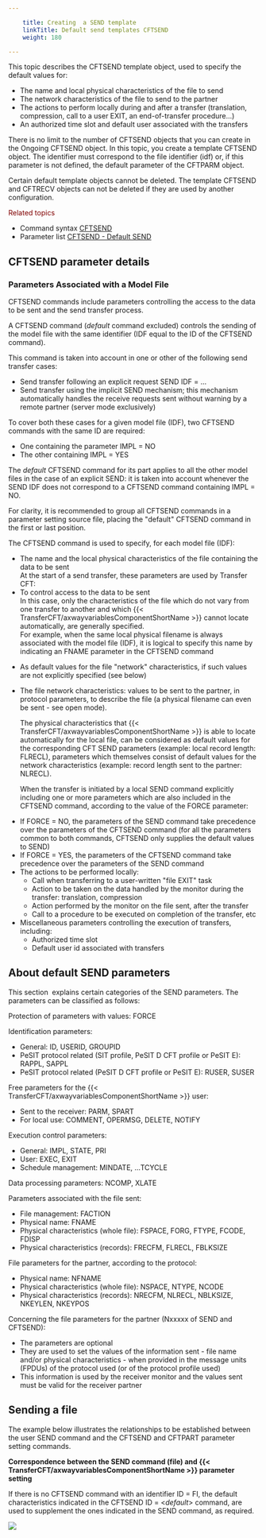```yaml
---

    title: Creating  a SEND template
    linkTitle: Default send templates CFTSEND
    weight: 180

---
```

This topic describes the
CFTSEND template object, used to specify the default values for:

- The name and local
    physical characteristics of the file to send
- The network characteristics
    of the file to send to the partner
- The actions to
    perform locally during and after a transfer (translation, compression,
    call to a user EXIT, an end-of-transfer procedure...)
- An authorized time
    slot and default user associated with the transfers

There is no limit to the number of CFTSEND objects that you can create
in the Ongoing CFTSEND object. In this topic, you create a template
CFTSEND object. The identifier must correspond to the file identifier
(idf) or, if this parameter is not defined, the default parameter of the
CFTPARM object.

Certain default template objects cannot be deleted. The template CFTSEND and CFTRECV objects can not be deleted if they are used by another configuration.

****<span style="color: #800000; text-decoration: none; font-weight: normal;">Related
topics</span>****

- Command syntax
    [CFTSEND](../../../c_intro_userinterfaces/command_summary#CFTSEND)
- Parameter list
    [CFTSEND - Default
    SEND](../../../c_intro_userinterfaces/web_copilot_ui/flow_def_intro/cftsend)

<span id="CFTSEND_parameter_details"></span>

## CFTSEND parameter details

<span id="Parameters_Associated_with_a_Model_File"></span>

### Parameters Associated with a Model File

CFTSEND commands include parameters controlling the access to the data
to be sent and the send transfer process.

A CFTSEND command (*default <span style="font-style: normal;">command
excluded</span>*) controls the sending of the model file with the same
identifier (IDF equal to the ID of the CFTSEND command).

This command is taken into account in one or other of the following
send transfer cases:

- Send transfer following
    an explicit request SEND IDF = ...
- Send transfer using
    the implicit SEND mechanism; this mechanism automatically handles the
    receive requests sent without warning by a remote partner (server mode
    exclusively)

To cover both these cases for a given model file (IDF), two CFTSEND
commands with the same ID are required:

- One containing
    the parameter IMPL = NO
- The other containing
    IMPL = YES

The *default* CFTSEND command for its part applies to all the other
model files in the case of an explicit SEND: it is taken into account
whenever the SEND IDF does not correspond to a CFTSEND command containing
IMPL = NO.

For clarity, it is recommended to group all CFTSEND commands in a parameter
setting source file, placing the "default" CFTSEND command in
the first or last position.

The CFTSEND command is used to specify, for each model file (IDF):

- The name and the
    local physical characteristics of the file containing the data to be sent  
    At the start of a send transfer, these parameters are used by Transfer
    CFT:
- To control
    access to the data to be sent  
    In this case, only the characteristics of the file which do not vary
    from one transfer to another and which {{< TransferCFT/axwayvariablesComponentShortName >}} cannot locate automatically,
    are generally specified.  
    For example, when the same local physical filename is always associated
    with the model file (IDF), it is logical to specify this name by indicating
    an FNAME parameter in the CFTSEND command

<!-- -->

- As default
    values for the file "network" characteristics, if such values
    are not explicitly specified (see below)
- The file network
    characteristics: values to be sent to the partner, in protocol parameters,
    to describe the file (a physical filename can even be sent - see open mode).  
      
    The physical characteristics that {{< TransferCFT/axwayvariablesComponentShortName >}} is able to locate automatically
    for the local file, can be considered as default values for the corresponding
    CFT SEND parameters (example: local record length: FLRECL), parameters
    which themselves consist of default values for the network characteristics
    (example: record length sent to the partner: NLRECL).  
      
    When the transfer is initiated by a local SEND command explicitly including
    one or more parameters which are also included in the CFTSEND command,
    according to the value of the FORCE parameter:

<!-- -->

- If FORCE =
    NO, the parameters of the SEND command take precedence over the parameters
    of the CFTSEND command (for all the parameters common to both commands,
    CFTSEND only supplies the default values to SEND)
- If FORCE =
    YES, the parameters of the CFTSEND command take precedence over the parameters
    of the SEND command
- The actions to
    be performed locally:
    -   Call when transferring
        to a user-written "file EXIT" task
    -   Action to be
        taken on the data handled by the monitor during the transfer: translation,
        compression
    -   Action performed
        by the monitor on the file sent, after the transfer
    -   Call to a procedure
        to be executed on completion of the transfer, etc
- Miscellaneous parameters
    controlling the execution of transfers, including:
    -   Authorized
        time slot
    -   Default user
        id associated with transfers

<span id="About_default_SEND_parameters"></span>

## About default SEND parameters

This section  explains
certain categories of the SEND parameters. The parameters can be classified
as follows:

Protection of parameters
with values: FORCE

Identification
parameters:

- General: ID,
    USERID, GROUPID
- PeSIT protocol
    related (SIT profile, PeSIT D CFT profile or PeSIT E): RAPPL, SAPPL
- PeSIT protocol
    related (PeSIT D CFT profile or PeSIT E): RUSER, SUSER

Free parameters
for the {{< TransferCFT/axwayvariablesComponentShortName  >}} user:

- Sent to the
    receiver: PARM, SPART
- For local use:
    COMMENT, OPERMSG, DELETE, NOTIFY

Execution control
parameters:

- General: IMPL,
    STATE, PRI
- User: EXEC,
    EXIT
- Schedule management:
    MINDATE, ...TCYCLE

Data processing
parameters: NCOMP, XLATE

Parameters associated
with the file sent:

- File management:
    FACTION
- Physical name:
    FNAME
- Physical characteristics
    (whole file): FSPACE, FORG, FTYPE, FCODE, FDISP
- Physical characteristics
    (records): FRECFM, FLRECL, FBLKSIZE

File parameters
for the partner, according to the protocol:

- Physical name:
    NFNAME
- Physical characteristics
    (whole file): NSPACE, NTYPE, NCODE
- Physical characteristics
    (records): NRECFM, NLRECL, NBLKSIZE, NKEYLEN, NKEYPOS

Concerning the file parameters for the partner (Nxxxxx of SEND and CFTSEND):

- The parameters
    are optional
- They are used to
    set the values of the information sent - file name and/or physical characteristics - when provided in the message units (FPDUs) of the protocol used (or
    of the protocol profile used)
- This information
    is used by the receiver monitor and the values sent must be valid for
    the receiver partner

## Sending a file  

The example below illustrates the relationships to be established between the user SEND command
and the CFTSEND and CFTPART parameter setting commands.

****Correspondence
between the SEND command (file) and {{< TransferCFT/axwayvariablesComponentShortName  >}} parameter setting****

If there is no CFTSEND command with an
identifier ID = FI, the default characteristics indicated in the CFTSEND
ID = &lt;*default*&gt; command, are used to supplement the ones indicated
in the SEND command, as required.

![](/Images/TransferCFT/send_a_file.GIF)
